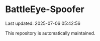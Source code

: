 # BattleEye-Spoofer

Last updated: 2025-07-06 05:42:56

This repository is automatically maintained.
